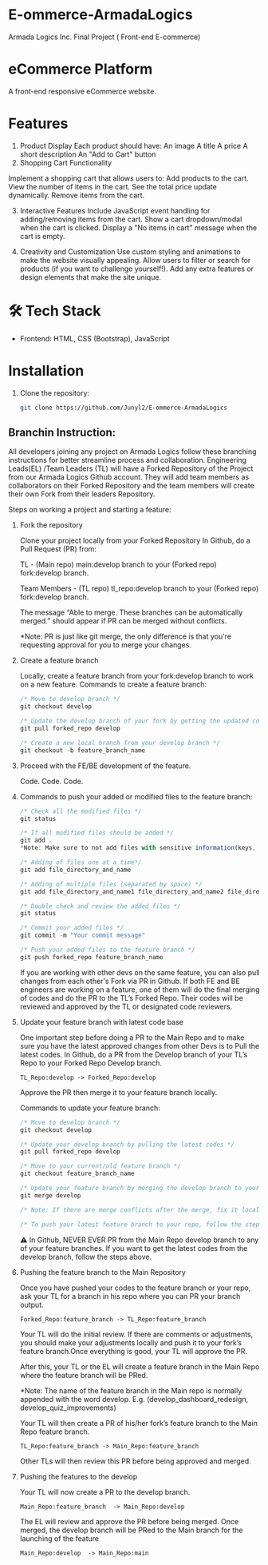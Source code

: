# E-ommerce-ArmadaLogics
Armada Logics Inc. Final Project ( Front-end E-commerce)

# eCommerce Platform

A front-end responsive eCommerce website.

# Features

1. Product Display
   Each product should have:
   An image
   A title
   A price
   A short description
   An "Add to Cart" button
2. Shopping Cart Functionality

Implement a shopping cart that allows users to:
Add products to the cart.
View the number of items in the cart.
See the total price update dynamically.
Remove items from the cart.

3. Interactive Features
   Include JavaScript event handling for adding/removing items from the cart.
   Show a cart dropdown/modal when the cart is clicked.
   Display a "No items in cart" message when the cart is empty.

4. Creativity and Customization
   Use custom styling and animations to make the website visually appealing.
   Allow users to filter or search for products (if you want to challenge yourself!).
   Add any extra features or design elements that make the site unique.

# 🛠️ Tech Stack

- Frontend: HTML, CSS (Bootstrap), JavaScript

# Installation

1. Clone the repository:
   ```sh
   git clone https://github.com/Junyl2/E-ommerce-ArmadaLogics
   ```

## Branchin Instruction:

All developers joining any project on Armada Logics follow these branching instructions for better streamline process and collaboration.
Engineering Leads(EL) /Team Leaders (TL) will have a Forked Repository of the Project from our Armada Logics Github account. They will add team members as collaborators on their Forked Repository and the team members will create their own Fork from their leaders Repository.

Steps on working a project and starting a feature:

1.  Fork the repository

    Clone your project locally from your Forked Repository
    In Github, do a Pull Request (PR) from:

    TL - (Main repo) main:develop branch to your (Forked repo) fork:develop branch.

    Team Members - (TL repo) tl_repo:develop branch to your (Forked repo) fork:develop branch.

    The message “Able to merge. These branches can be automatically merged.” should appear if PR can be merged without conflicts.

    \*Note: PR is just like git merge, the only difference is that you're requesting approval for you to merge your changes.

2.  Create a feature branch

    Locally, create a feature branch from your fork:develop branch to work on a new feature.
    Commands to create a feature branch:

    ```js
    /* Move to develop branch */
    git checkout develop

    /* Update the develop branch of your fork by getting the updated codes from main repo */
    git pull forked_repo develop

    /* Create a new local branch from your develop branch */
    git checkout -b feature_branch_name
    ```

3.  Proceed with the FE/BE development of the feature.

    Code. Code. Code.

4.  Commands to push your added or modified files to the feature branch:

    ```js
    /* Check all the modified files */
    git status

    /* If all modified files should be added */
    git add .
    *Note: Make sure to not add files with sensitive information(keys, password, etc…)

    /* Adding of files one at a time*/
    git add file_directory_and_name

    /* Adding of multiple files (separated by space) */
    git add file_directory_and_name1 file_directory_and_name2 file_directory_and_name3

    /* Double check and review the added files */
    git status

    /* Commit your added files */
    git commit -m "Your commit message"

    /* Push your added files to the feature branch */
    git push forked_repo feature_branch_name
    ```

    If you are working with other devs on the same feature, you can also pull changes from each other's Fork via PR in Github. If both FE and BE engineers are working on a feature, one of them will do the final merging of codes and do the PR to the TL’s Forked Repo. Their codes will be reviewed and approved by the TL or designated code reviewers.

5.  Update your feature branch with latest code base

    One important step before doing a PR to the Main Repo and to make sure you have the latest approved changes from other Devs is to Pull the latest codes. In Github, do a PR from the Develop branch of your TL’s Repo to your Forked Repo Develop branch.

        TL_Repo:develop -> Forked_Repo:develop

    Approve the PR then merge it to your feature branch locally.

    Commands to update your feature branch:

    ```js
    /* Move to develop branch */
    git checkout develop

    /* Update your develop branch by pulling the latest codes */
    git pull forked_repo develop

    /* Move to your current/old feature branch */
    git checkout feature_branch_name

    /* Update your feature branch by merging the develop branch to your feature branch.*/
    git merge develop

    /* Note: If there are merge conflicts after the merge, fix it locally */

    /* To push your latest feature branch to your repo, follow the step 4 */
    ```

    ⚠️ In Github, NEVER EVER PR from the Main Repo develop branch to any of your feature branches. If you want to get the latest codes from the develop branch, follow the steps above.

6.  Pushing the feature branch to the Main Repository

    Once you have pushed your codes to the feature branch or your repo, ask your TL for a branch in his repo where you can PR your branch output.

        Forked_Repo:feature_branch -> TL_Repo:feature_branch

    Your TL will do the initial review. If there are comments or adjustments, you should make your adjustments locally and push it to your fork’s feature branch.Once everything is good, your TL will approve the PR.

    After this, your TL or the EL will create a feature branch in the Main Repo where the feature branch will be PRed.

    \*Note: The name of the feature branch in the Main repo is normally appended with the word develop. E.g. (develop_dashboard_redesign, develop_quiz_improvements)

    Your TL will then create a PR of his/her fork’s feature branch to the Main Repo feature branch.

        TL_Repo:feature_branch -> Main_Repo:feature_branch

    Other TLs will then review this PR before being approved and merged.

7.  Pushing the features to the develop

    Your TL will now create a PR to the develop branch.

        Main_Repo:feature_branch  -> Main_Repo:develop

    The EL will review and approve the PR before being merged. Once merged, the develop branch will be PRed to the Main branch for the launching of the feature

        Main_Repo:develop  -> Main_Repo:main
